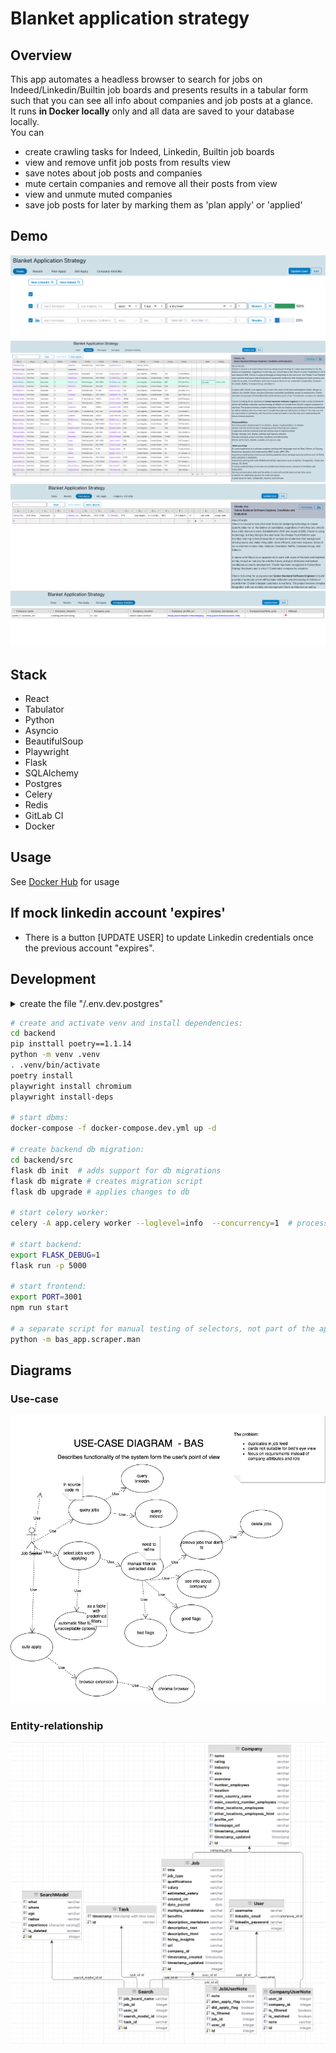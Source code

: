# Blanket application strategy

## Overview

This app automates a headless browser to search for jobs on Indeed/Linkedin/Builtin job boards and presents results in a tabular form such that you can see all info about companies and job posts at a glance.  
It runs **in Docker locally** only and all data are saved to your database locally.   
You can 
 - create crawling tasks for Indeed, Linkedin, Builtin job boards  
 - view and remove unfit job posts from results view    
 - save notes about job posts and companies  
 - mute certain companies and remove all their posts from view
 - view and unmute muted companies
 - save job posts for later by marking them as 'plan apply' or 'applied'  



## Demo

![Current version demo search](Screenshot%202022-09-29%20app.png)
![Current version demo results](Screenshot%202022-09-29%20res.png)
![Current version demo plan-apply](Screenshot%202022-09-29%20plana.png)
![Current version demo company-filter](Screenshot%202022-09-29%20visibility.png)

## Stack

- React
- Tabulator
- Python
- Asyncio
- BeautifulSoup
- Playwright
- Flask
- SQLAlchemy
- Postgres
- Celery
- Redis
- GitLab CI
- Docker

## Usage

See [Docker Hub](https://hub.docker.com/r/vadzimk/bas) for usage


## If mock linkedin account 'expires'
- There is a button [UPDATE USER] to update Linkedin credentials once the previous account "expires".

## Development

<details>
<summary> create the file  "/.env.dev.postgres" </summary>
<pre>
POSTGRES_USER=postgres
POSTGRES_PASSWORD=1
DATABASE_NAME=bas
</pre>
</details>

```bash
# create and activate venv and install dependencies:
cd backend
pip insttall poetry==1.1.14
python -m venv .venv
. .venv/bin/activate
poetry install
playwright install chromium
playwright install-deps

# start dbms:
docker-compose -f docker-compose.dev.yml up -d

# create backend db migration:
cd backend/src  
flask db init  # adds support for db migrations  
flask db migrate # creates migration script  
flask db upgrade # applies changes to db  

# start celery worker:
celery -A app.celery worker --loglevel=info  --concurrency=1  # process 1 concurrent task in a queue

# start backend:
export FLASK_DEBUG=1
flask run -p 5000

# start frontend:
export PORT=3001
npm run start

# a separate script for manual testing of selectors, not part of the application
python -m bas_app.scraper.man   
``` 




## Diagrams
### Use-case
![Use case diagram](diagrams/Diagram-USE-CASE.png)
### Entity-relationship
![ER diagram](Screenshot%202022-09-29%20er.png)
